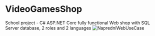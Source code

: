 # VideoGamesShop
School project - C# ASP.NET Core fully functional Web shop with SQL Server database, 2 roles and 2 languages
![NapredniWebUseCase](https://github.com/mekicnikola/VideoGamesShop/assets/102312978/c3cb858c-2a18-4132-871e-d5ee206ddad7)
